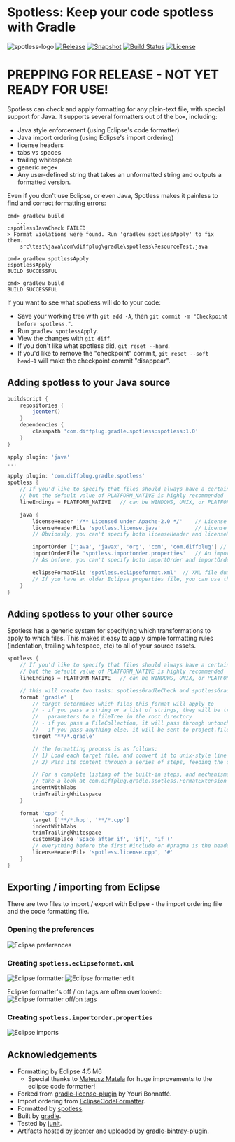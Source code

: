 # Spotless: Keep your code spotless with Gradle

![spotless-logo](spotless.png)
[![Release](http://img.shields.io/badge/master-1.0-lightgrey.svg)](https://github.com/diffplug/spotless/releases/latest)
[![Snapshot](http://img.shields.io/badge/develop-1.1--SNAPSHOT-lightgrey.svg)](https://github.com/diffplug/spotless/tree/develop)
[![Build Status](https://travis-ci.org/diffplug/durian.svg?branch=develop)](https://travis-ci.org/diffplug/spotless)
[![License](https://img.shields.io/badge/license-Apache-blue.svg)](https://tldrlegal.com/license/apache-license-2.0-(apache-2.0))

# PREPPING FOR RELEASE - NOT YET READY FOR USE!

Spotless can check and apply formatting for any plain-text file, with special support for Java.  It supports several formatters out of the box, including:

* Java style enforcement (using Eclipse's code formatter)
* Java import ordering (using Eclipse's import ordering)
* license headers
* tabs vs spaces
* trailing whitespace
* generic regex
* Any user-defined string that takes an unformatted string and outputs a formatted version.

Even if you don't use Eclipse, or even Java, Spotless makes it painless to find and correct formatting errors:

```
cmd> gradlew build
   ...
:spotlessJavaCheck FAILED
> Format violations were found. Run 'gradlew spotlessApply' to fix them.
    src\test\java\com\diffplug\gradle\spotless\ResourceTest.java

cmd> gradlew spotlessApply
:spotlessApply
BUILD SUCCESSFUL

cmd> gradlew build
BUILD SUCCESSFUL
```

If you want to see what spotless will do to your code:
* Save your working tree with `git add -A`, then `git commit -m "Checkpoint before spotless."`.
* Run `gradlew spotlessApply`.
* View the changes with `git diff`.
* If you don't like what spotless did, `git reset --hard`.
* If you'd like to remove the "checkpoint" commit, `git reset --soft head~1` will make the checkpoint commit "disappear".  

## Adding spotless to your Java source

```groovy
buildscript {
	repositories {
		jcenter()
	}
	dependencies {
		classpath 'com.diffplug.gradle.spotless:spotless:1.0'
	}
}

apply plugin: 'java'
...

apply plugin: 'com.diffplug.gradle.spotless'
spotless {
	// If you'd like to specify that files should always have a certain line ending, you can,
	// but the default value of PLATFORM_NATIVE is highly recommended
	lineEndings = PLATFORM_NATIVE 	// can be WINDOWS, UNIX, or PLATFORM_NATIVE

	java {
		licenseHeader '/** Licensed under Apache-2.0 */'	// License header
		licenseHeaderFile 'spotless.license.java'			// License header file
		// Obviously, you can't specify both licenseHeader and licenseHeaderFile at the same time

		importOrder ['java', 'javax', 'org', 'com', 'com.diffplug']	// An array of package names
		importOrderFile 'spotless.importorder.properties'	// An import ordering file, exported from Eclipse
		// As before, you can't specify both importOrder and importOrderFile at the same time

		eclipseFormatFile 'spotless.eclipseformat.xml'	// XML file dumped out by the Eclipse formatter
		// If you have an older Eclipse properties file, you can use that too.
	}
}
```

## Adding spotless to your other source

Spotless has a generic system for specifying which transformations to apply to which files. This makes it easy to apply simple formatting rules (indentation, trailing whitespace, etc) to all of your source assets.

```groovy
spotless {
	// If you'd like to specify that files should always have a certain line ending, you can,
	// but the default value of PLATFORM_NATIVE is highly recommended
	lineEndings = PLATFORM_NATIVE 	// can be WINDOWS, UNIX, or PLATFORM_NATIVE

	// this will create two tasks: spotlessGradleCheck and spotlessGradleApply
	format 'gradle' {
		// target determines which files this format will apply to
		// - if you pass a string or a list of strings, they will be treated as 'include'
		//   parameters to a fileTree in the root directory
		// - if you pass a FileCollection, it will pass through untouched, e.g. project.files('blah')
		// - if you pass anything else, it will be sent to project.files(yourArg) 
		target '**/*.gradle'

		// the formatting process is as follows:
		// 1) Load each target file, and convert it to unix-style line endings ('\n')
		// 2) Pass its content through a series of steps, feeding the output of each to the next

		// For a complete listing of the built-in steps, and mechanisms for building your own,
		// take a look at com.diffplug.gradle.spotless.FormatExtension
		indentWithTabs
		trimTrailingWhitespace
	}

	format 'cpp' {
		target ['**/*.hpp', '**/*.cpp']
		indentWithTabs
		trimTrailingWhitespace
		customReplace 'Space after if', 'if(', 'if ('
		// everything before the first #include or #pragma is the header
		licenseHeaderFile 'spotless.license.cpp', '#'
	}
}
```

## Exporting / importing from Eclipse

There are two files to import / export with Eclipse - the import ordering file and the code formatting file.

### Opening the preferences
![Eclipse preferences](EclipsePreferences.png)

### Creating `spotless.eclipseformat.xml`
![Eclipse formatter](EclipseFormatter.png)
![Eclipse formatter edit](EclipseFormatterEdit.png)

Eclipse formatter's off / on tags are often overlooked:
![Eclipse formatter off/on tags](EclipseFormatterEditOffOnTags.png)

### Creating `spotless.importorder.properties`
![Eclipse imports](EclipseImports.png)

## Acknowledgements

* Formatting by Eclipse 4.5 M6
    + Special thanks to [Mateusz Matela](https://waynebeaton.wordpress.com/2015/03/15/great-fixes-for-mars-winners-part-i/) for huge improvements to the eclipse code formatter!
* Forked from [gradle-license-plugin](https://github.com/youribonnaffe/gradle-format-plugin) by Youri Bonnaffé.
* Import ordering from [EclipseCodeFormatter](https://github.com/krasa/EclipseCodeFormatter).
* Formatted by [spotless](https://github.com/diffplug/spotless).
* Built by [gradle](http://gradle.org/).
* Tested by [junit](http://junit.org/).
* Artifacts hosted by [jcenter](https://bintray.com/bintray/jcenter) and uploaded by [gradle-bintray-plugin](https://github.com/bintray/gradle-bintray-plugin).
